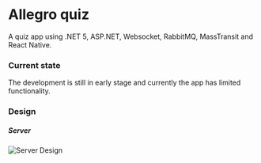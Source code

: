 # Allegro quiz

A quiz app using .NET 5, ASP.NET, Websocket, RabbitMQ, MassTransit and React Native.

### Current state

The development is still in early stage and currently the app has limited functionality.

### Design

##### Server

![Server Design](https://raw.githubusercontent.com/allegro-quiz/allegro-quiz-app/main/assets/draft-server.png)
